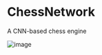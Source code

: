 # ChessNetwork
A CNN-based chess engine

![image](https://user-images.githubusercontent.com/62809012/124374005-7a80c880-dc65-11eb-91e5-b98f29595f5b.png)
